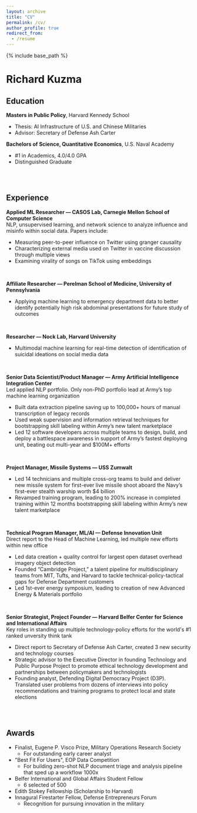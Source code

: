 ```yaml
---
layout: archive
title: "CV"
permalink: /cv/
author_profile: true
redirect_from:
  - /resume
---
```


{% include base_path %}


Richard Kuzma
============

Education
---------

**Masters in Public Policy**, Harvard Kennedy School
- Thesis: AI Infrastructure of U.S. and Chinese Militaries
- Advisor: Secretary of Defense Ash Carter

**Bachelors of Science, Quantitative Economics**, U.S. Naval Academy
- #1 in Academics, 4.0/4.0 GPA
- Distinguished Graduate

<br><br>

Experience
----------

**Applied ML Researcher — CASOS Lab, Carnegie Mellon School of Computer Science**<br>
NLP, unsupervised learning, and network science to analyze influence and misinfo within social data. Papers include:
- Measuring peer-to-peer influence on Twitter using granger causality
- Characterizing external media used on Twitter in vaccine discussion through multiple views
- Examining virality of songs on TikTok using embeddings

<br>

**Affiliate Researcher — Perelman School of Medicine, University of Pennsylvania**<br>
- Applying machine learning to emergency department data to better identify potentially high risk abdominal presentations for future study of outcomes

<br>

**Researcher — Nock Lab, Harvard University**<br>
- Multimodal machine learning for real-time detection of identification of suicidal ideations on social media data

<br>


**Senior Data Scientist/Product Manager — Army Artificial Intelligence Integration Center**<br>
Led applied NLP portfolio. Only non-PhD portfolio lead at Army’s top machine learning organization<br>
- Built data extraction pipeline saving up to 100,000+ hours of manual transcription of legacy records
- Used weak supervision and information retrieval techniques for bootstrapping skill labeling within Army’s new talent marketplace
- Led 12 software developers across multiple teams to design, build, and deploy a battlespace awareness in support of Army’s fastest deploying unit, beating out multi-year and $100M+ efforts

<br>

**Project Manager, Missile Systems — USS Zumwalt**<br>
- Led 14 technicians and multiple cross-org teams to build and deliver new missile system for first-ever live missile shoot aboard the Navy’s first-ever stealth warship worth $4 billion
- Revamped training program, leading to 200% increase in completed training within 12 months bootstrapping skill labeling within Army’s new talent marketplace

<br>

**Technical Program Manager, ML/AI — Defense Innovation Unit**<br>
Direct report to the Head of Machine Learning, led multiple new efforts within new office<br>
- Led data creation + quality control for largest open dataset overhead imagery object detection
- Founded “Cambridge Project,” a talent pipeline for multidisciplinary teams from MIT, Tufts, and Harvard to tackle technical-policy-tactical gaps for Defense Department customers
- Led 1st-ever energy symposium, leading to creation of new Advanced Energy & Materials portfolio

<br>

**Senior Strategist, Project Founder — Harvard Belfer Center for Science and International Affairs**<br>
Key roles in standing up multiple technology-policy efforts for the world's #1 ranked unversity think tank<br>
- Direct report to Secretary of Defense Ash Carter, created 3 new security and technology courses
- Strategic advisor to the Executive Director in founding Technology and Public Purpose Project to promote ethical technology development and partnerships between policymakers and technologists
- Founding analyst, Defending Digital Democracy Project (D3P). Translated user problems from dozens of interviews into policy recommendations and training programs to protect local and state elections

<br><br>




Awards
--------------------
* Finalist, Eugene P. Visco Prize, Military Operations Research Society     
    * For outstanding early career analyst
* "Best Fit For Users", EOP Data Competition
    * For building zero-shot NLP document triage and analysis pipeline that sped up a workflow 1000x
* Belfer International and Global Affairs Student Fellow
    * 6 selected of 500
* Edith Stokey Fellowship (Scholarship to Harvard)
* Innagural Firestarter Fellow, Defense Entrepreneurs Forum 
    * Recognition for pursuing innovation in the military

